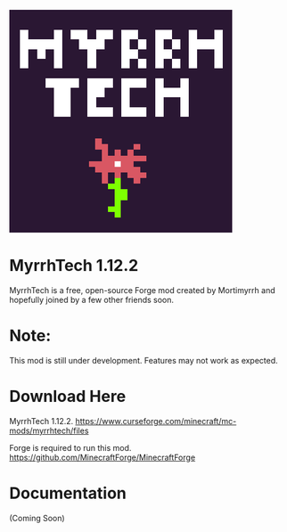 ![MyrrhTech](assets/MyrrhTechLogo.png)


MyrrhTech 1.12.2
================
MyrrhTech is a free, open-source Forge mod created by Mortimyrrh and hopefully joined by a few other friends soon.


# Note:
This mod is still under development. Features may not work as expected.


# Download Here
MyrrhTech 1.12.2.
https://www.curseforge.com/minecraft/mc-mods/myrrhtech/files

Forge is required to run this mod.
https://github.com/MinecraftForge/MinecraftForge


# Documentation
(Coming Soon)
